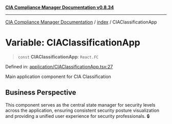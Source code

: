 [**CIA Compliance Manager Documentation v0.8.34**](../../README.md)

***

[CIA Compliance Manager Documentation](../../modules.md) / [index](../README.md) / CIAClassificationApp

# Variable: CIAClassificationApp

> `const` **CIAClassificationApp**: `React.FC`

Defined in: [application/CIAClassificationApp.tsx:27](https://github.com/Hack23/cia-compliance-manager/blob/a33140701dae02a85d2f0d957645dda4d2c4da41/src/application/CIAClassificationApp.tsx#L27)

Main application component for CIA Classification

## Business Perspective

This component serves as the central state manager for security levels
across the application, ensuring consistent security posture visualization
and providing a unified user experience for security professionals. 🔒
